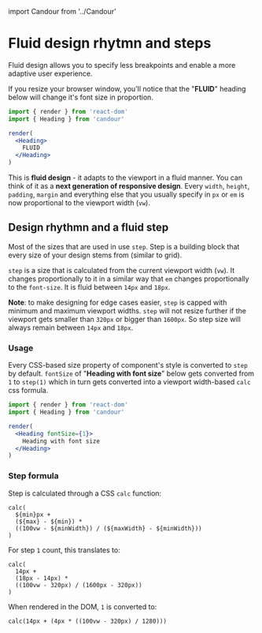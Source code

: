 import Candour from '../Candour'

# Fluid design rhytmn and steps

Fluid design allows you to specify less breakpoints and enable
a more adaptive user experience.

If you resize your browser window, you'll notice that the "**FLUID**" heading
below will change it's font size in proportion.

```jsx
import { render } from 'react-dom'
import { Heading } from 'candour'

render(
  <Heading>
    FLUID
  </Heading>
)
```

This is **fluid design** - it adapts to the viewport in a fluid manner. You can
think of it as a **next generation of responsive design**. Every `width`,
`height`, `padding`, `margin` and everything else that you usually specify in
`px` or `em` is now proportional to the viewport width (`vw`).

## Design rhythmn and a fluid step

Most of the sizes that are used in <Candour /> use `step`. Step is a building
block that every size of your design stems from (similar to grid).

`step` is a size that is calculated from the current viewport width
(`vw`). It changes proportionally to it in a similar way that `em` changes
proportionally to the `font-size`. It is fluid between `14px` and `18px`.

**Note**: to make designing for edge cases easier, `step` is capped with minimum and
maximum viewport widths. `step` will not resize further if the viewport gets
smaller than `320px` or bigger than `1600px`. So step size will always remain
between `14px` and `18px`.

### Usage

Every CSS-based size property of component's style is converted
to `step` by default. `fontSize` of "**Heading with font size**" below
gets converted from `1` to `step(1)` which in turn gets converted into
a viewport width-based `calc` css formula.

```jsx
import { render } from 'react-dom'
import { Heading } from 'candour'

render(
  <Heading fontSize={1}>
    Heading with font size
  </Heading>
)
```

### Step formula

Step is calculated through a CSS `calc` function:

```
calc(
  ${min}px +
  (${max} - ${min}) *
  ((100vw - ${minWidth}) / (${maxWidth} - ${minWidth}))
)
```

For step `1` count, this translates to:
```
calc(
  14px +
  (18px - 14px) *
  ((100vw - 320px) / (1600px - 320px))
)
```


When rendered in the DOM, `1` is converted to:
```
calc(14px + (4px * ((100vw - 320px) / 1280)))
```
